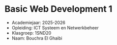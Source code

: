 # Basic Web Development 1

- Academiejaar: 2025-2026
- Opleiding: ICT Systeem en Netwerkbeheer
- Klasgroep: 1SND20
- Naam: Bouchra El Ghaibi
